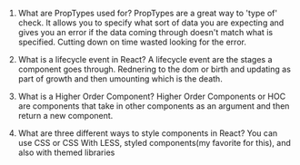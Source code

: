 1.  What are PropTypes used for?
PropTypes are a great way to 'type of' check. It allows you to specify what sort of data you are expecting and gives you an error if the data coming through doesn't match what is specified. Cutting down on time wasted looking for the error. 

1.  What is a lifecycle event in React?
A lifecycle event are the stages a component goes through. Rednering to the dom or birth and updating as part of growth and then umounting which is the death. 

1.  What is a Higher Order Component?
Higher Order Components or HOC are components that take in other components as an argument and then return a new component. 

1.  What are three different ways to style components in React?
You can use CSS or CSS With LESS, styled components(my favorite for this), and also with themed libraries